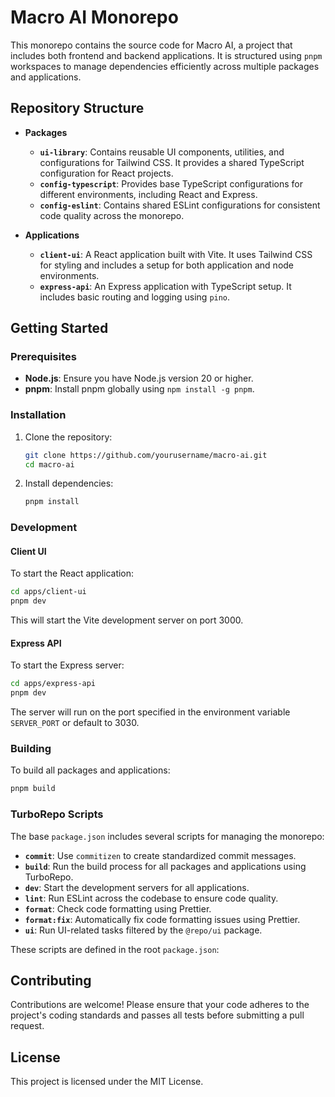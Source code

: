 # Macro AI Monorepo

This monorepo contains the source code for Macro AI, a project that includes both frontend and backend applications. It is structured using `pnpm` workspaces to manage dependencies efficiently across multiple packages and applications.

## Repository Structure

- **Packages**

  - **`ui-library`**: Contains reusable UI components, utilities, and configurations for Tailwind CSS. It provides a shared TypeScript configuration for React projects.
  - **`config-typescript`**: Provides base TypeScript configurations for different environments, including React and Express.
  - **`config-eslint`**: Contains shared ESLint configurations for consistent code quality across the monorepo.

- **Applications**
  - **`client-ui`**: A React application built with Vite. It uses Tailwind CSS for styling and includes a setup for both application and node environments.
  - **`express-api`**: An Express application with TypeScript setup. It includes basic routing and logging using `pino`.

## Getting Started

### Prerequisites

- **Node.js**: Ensure you have Node.js version 20 or higher.
- **pnpm**: Install pnpm globally using `npm install -g pnpm`.

### Installation

1. Clone the repository:

   ```bash
   git clone https://github.com/yourusername/macro-ai.git
   cd macro-ai
   ```

2. Install dependencies:

   ```bash
   pnpm install
   ```

### Development

#### Client UI

To start the React application:

```bash
cd apps/client-ui
pnpm dev
```

This will start the Vite development server on port 3000.

#### Express API

To start the Express server:

```bash
cd apps/express-api
pnpm dev
```

The server will run on the port specified in the environment variable `SERVER_PORT` or default to 3030.

### Building

To build all packages and applications:

```bash
pnpm build
```

### TurboRepo Scripts

The base `package.json` includes several scripts for managing the monorepo:

- **`commit`**: Use `commitizen` to create standardized commit messages.
- **`build`**: Run the build process for all packages and applications using TurboRepo.
- **`dev`**: Start the development servers for all applications.
- **`lint`**: Run ESLint across the codebase to ensure code quality.
- **`format`**: Check code formatting using Prettier.
- **`format:fix`**: Automatically fix code formatting issues using Prettier.
- **`ui`**: Run UI-related tasks filtered by the `@repo/ui` package.

These scripts are defined in the root `package.json`:

## Contributing

Contributions are welcome! Please ensure that your code adheres to the project's coding standards and passes all tests before submitting a pull request.

## License

This project is licensed under the MIT License.
